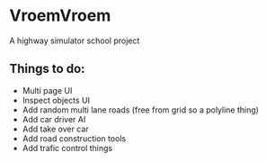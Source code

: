 # VroemVroem
A highway simulator school project

## Things to do:
- Multi page UI
- Inspect objects UI
- Add random multi lane roads (free from grid so a polyline thing)
- Add car driver AI
- Add take over car
- Add road construction tools
- Add trafic control things
